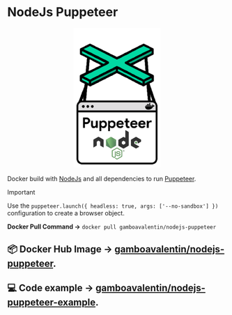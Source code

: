 # NodeJs Puppeteer

<div align="center">
  <img width="200"
    src="/assets/Logo.png">
</div>

Docker build with [NodeJs](https://hub.docker.com/_/node) and all dependencies to run [Puppeteer](https://pptr.dev/).

> [!IMPORTANT]
> Use the `puppeteer.launch({ headless: true, args: ['--no-sandbox'] }) ` configuration to create a browser object.

__Docker Pull Command →__ `docker pull gamboavalentin/nodejs-puppeteer`

## 📦 Docker Hub Image → [gamboavalentin/nodejs-puppeteer](https://hub.docker.com/r/gamboavalentin/nodejs-puppeteer).

## 💻 Code example → [gamboavalentin/nodejs-puppeteer-example](https://github.com/gamboavalentin/nodejs-puppeteer-example).